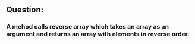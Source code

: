 ## Question:

### A mehod calls reverse array which takes an array as an argument and returns an array with elements in reverse order.

